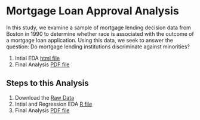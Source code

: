 # Mortgage Loan Approval Analysis 

In this study, we examine a sample of mortgage lending decision data from Boston in 1990 to determine
whether race is associated with the outcome of a mortgage loan application. Using this data, we seek to
answer the question: Do mortgage lending institutions discriminate against minorities?

1. Intial EDA [html file](https://cdn.rawgit.com/analyticswithali/CEO-Compensation/c44ff9de/CEO_Compensation_EDA.html)
3. Final Analysis [PDF file](https://cdn.rawgit.com/analyticswithali/CEO-Compensation/c44ff9de/CEO%20Compensation%20Final%20Regression%20Analysis%20Paper.pdf)

## Steps to this Analysis
1. Download the [Raw Data](https://github.com/analyticswithali/CEO-Compensation/blob/master/ECON5100_project_data.csv)
2. Intial and Regression EDA [R file](https://github.com/analyticswithali/CEO-Compensation/blob/master/CEO_Compensation_EDA.Rmd)
4. Final Analysis [PDF file](https://github.com/analyticswithali/CEO-Compensation/blob/master/CEO%20Compensation%20Final%20Regression%20Analysis%20Paper.pdf)
